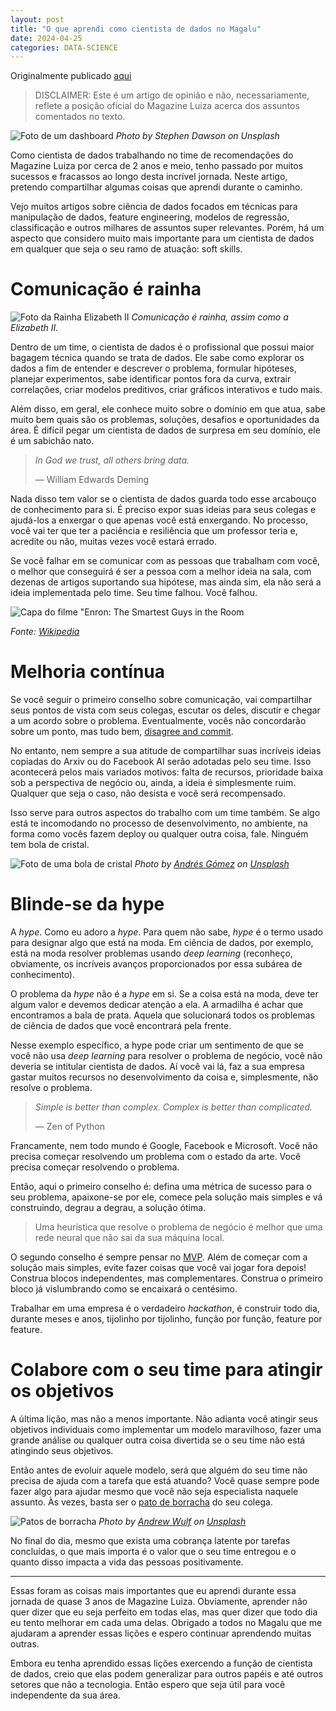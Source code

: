 ```yaml
---
layout: post
title: "O que aprendi como cientista de dados no Magalu"
date: 2024-04-25
categories: DATA-SCIENCE
---
```


Originalmente publicado [aqui](https://medium.com/luizalabs/o-que-aprendi-como-cientista-de-dados-no-magalu-6687b8d1aded)

> DISCLAIMER: Este é um artigo de opinião e não, necessariamente, reflete a posição oficial do Magazine Luiza acerca dos assuntos comentados no texto.

![Foto de um dashboard](image.png)
*Photo by Stephen Dawson on Unsplash*

Como cientista de dados trabalhando no time de recomendações do Magazine Luiza por cerca de 2 anos e meio, tenho passado por muitos sucessos e fracassos ao longo desta incrível jornada. Neste artigo, pretendo compartilhar algumas coisas que aprendi durante o caminho.

Vejo muitos artigos sobre ciência de dados focados em técnicas para manipulação de dados, feature engineering, modelos de regressão, classificação e outros milhares de assuntos super relevantes. Porém, há um aspecto que considero muito mais importante para um cientista de dados em qualquer que seja o seu ramo de atuação: soft skills.

# Comunicação é rainha

![Foto da Rainha Elizabeth II](queen.png)
*Comunicação é rainha, assim como a Elizabeth II.*

Dentro de um time, o cientista de dados é o profissional que possui maior bagagem técnica quando se trata de dados. Ele sabe como explorar os dados a fim de entender e descrever o problema, formular hipóteses, planejar experimentos, sabe identificar pontos fora da curva, extrair correlações, criar modelos preditivos, criar gráficos interativos e tudo mais.

Além disso, em geral, ele conhece muito sobre o domínio em que atua, sabe muito bem quais são os problemas, soluções, desafios e oportunidades da área. É difícil pegar um cientista de dados de surpresa em seu domínio, ele é um sabichão nato.

> *In God we trust, all others bring data.*
> 
> — William Edwards Deming

Nada disso tem valor se o cientista de dados guarda todo esse arcabouço de conhecimento para si. É preciso expor suas ideias para seus colegas e ajudá-los a enxergar o que apenas você está enxergando. No processo, você vai ter que ter a paciência e resiliência que um professor teria e, acredite ou não, muitas vezes você estará errado.

Se você falhar em se comunicar com as pessoas que trabalham com você, o melhor que conseguirá é ser a pessoa com a melhor ideia na sala, com dezenas de artigos suportando sua hipótese, mas ainda sim, ela não será a ideia implementada pelo time. Seu time falhou. Você falhou.

![Capa do filme "Enron: The Smartest Guys in the Room](smartest.png)

*Fonte: [Wikipedia](https://en.wikipedia.org/wiki/Enron:_The_Smartest_Guys_in_the_Room)*

# Melhoria contínua

Se você seguir o primeiro conselho sobre comunicação, vai compartilhar seus pontos de vista com seus colegas, escutar os deles, discutir e chegar a um acordo sobre o problema. Eventualmente, vocês não concordarão sobre um ponto, mas tudo bem, [disagree and commit](https://en.wikipedia.org/wiki/Disagree_and_commit).

No entanto, nem sempre a sua atitude de compartilhar suas incríveis ideias copiadas do Arxiv ou do Facebook AI serão adotadas pelo seu time. Isso acontecerá pelos mais variados motivos: falta de recursos, prioridade baixa sob a perspectiva de negócio ou, ainda, a ideia é simplesmente ruim. Qualquer que seja o caso, não desista e você será recompensado.

Isso serve para outros aspectos do trabalho com um time também. Se algo está te incomodando no processo de desenvolvimento, no ambiente, na forma como vocês fazem deploy ou qualquer outra coisa, fale. Ninguém tem bola de cristal.

![Foto de uma bola de cristal](crystal_ball.png)
*Photo by [Andrés Gómez](https://unsplash.com/pt-br/@andresloquesea) on [Unsplash](https://unsplash.com/pt-br)*

# Blinde-se da hype

A *hype*. Como eu adoro a *hype*. Para quem não sabe, *hype* é o termo usado para designar algo que está na moda. Em ciência de dados, por exemplo, está na moda resolver problemas usando *deep learning* (reconheço, obviamente, os incríveis avanços proporcionados por essa subárea de conhecimento).

O problema da *hype* não é a *hype* em si. Se a coisa está na moda, deve ter algum valor e devemos dedicar atenção a ela. A armadilha é achar que encontramos a bala de prata. Aquela que solucionará todos os problemas de ciência de dados que você encontrará pela frente.

Nesse exemplo específico, a hype pode criar um sentimento de que se você não usa *deep learning* para resolver o problema de negócio, você não deveria se intitular cientista de dados. Aí você vai lá, faz a sua empresa gastar muitos recursos no desenvolvimento da coisa e, simplesmente, não resolve o problema.

> *Simple is better than complex.
Complex is better than complicated.*
>
> — Zen of Python

Francamente, nem todo mundo é Google, Facebook e Microsoft. Você não precisa começar resolvendo um problema com o estado da arte. Você precisa começar resolvendo o problema.

Então, aqui o primeiro conselho é: defina uma métrica de sucesso para o seu problema, apaixone-se por ele, comece pela solução mais simples e vá construindo, degrau a degrau, a solução ótima.

> Uma heurística que resolve o problema de negócio é melhor que uma rede neural que não sai da sua máquina local.

O segundo conselho é sempre pensar no [MVP](https://en.wikipedia.org/wiki/Minimum_viable_product). Além de começar com a solução mais simples, evite fazer coisas que você vai jogar fora depois! Construa blocos independentes, mas complementares. Construa o primeiro bloco já vislumbrando como se encaixará o centésimo.

Trabalhar em uma empresa é o verdadeiro *hackathon*, é construir todo dia, durante meses e anos, tijolinho por tijolinho, função por função, feature por feature.

# Colabore com o seu time para atingir os objetivos

A última lição, mas não a menos importante. Não adianta você atingir seus objetivos individuais como implementar um modelo maravilhoso, fazer uma grande análise ou qualquer outra coisa divertida se o seu time não está atingindo seus objetivos.

Então antes de evoluir aquele modelo, será que alguém do seu time não precisa de ajuda com a tarefa que está atuando? Você quase sempre pode fazer algo para ajudar mesmo que você não seja especialista naquele assunto. Às vezes, basta ser o [pato de borracha](https://en.wikipedia.org/wiki/Rubber_duck_debugging) do seu colega.

![Patos de borracha](rubber_duck.png)
*Photo by [Andrew Wulf](https://unsplash.com/pt-br/@andreuuuw) on [Unsplash](https://unsplash.com/pt-br)*

No final do dia, mesmo que exista uma cobrança latente por tarefas concluídas, o que mais importa é o valor que o seu time entregou e o quanto disso impacta a vida das pessoas positivamente.

---

Essas foram as coisas mais importantes que eu aprendi durante essa jornada de quase 3 anos de Magazine Luiza. Obviamente, aprender não quer dizer que eu seja perfeito em todas elas, mas quer dizer que todo dia eu tento melhorar em cada uma delas. Obrigado a todos no Magalu que me ajudaram a aprender essas lições e espero continuar aprendendo muitas outras.

Embora eu tenha aprendido essas lições exercendo a função de cientista de dados, creio que elas podem generalizar para outros papéis e até outros setores que não a tecnologia. Então espero que seja útil para você independente da sua área.


